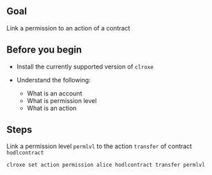 ## Goal

Link a permission to an action of a contract

## Before you begin

* Install the currently supported version of `clroxe`

* Understand the following:
  * What is an account
  * What is permission level
  * What is an action

## Steps

Link a permission level `permlvl` to the action `transfer` of contract `hodlcontract`

```sh
clroxe set action permission alice hodlcontract transfer permlvl
```